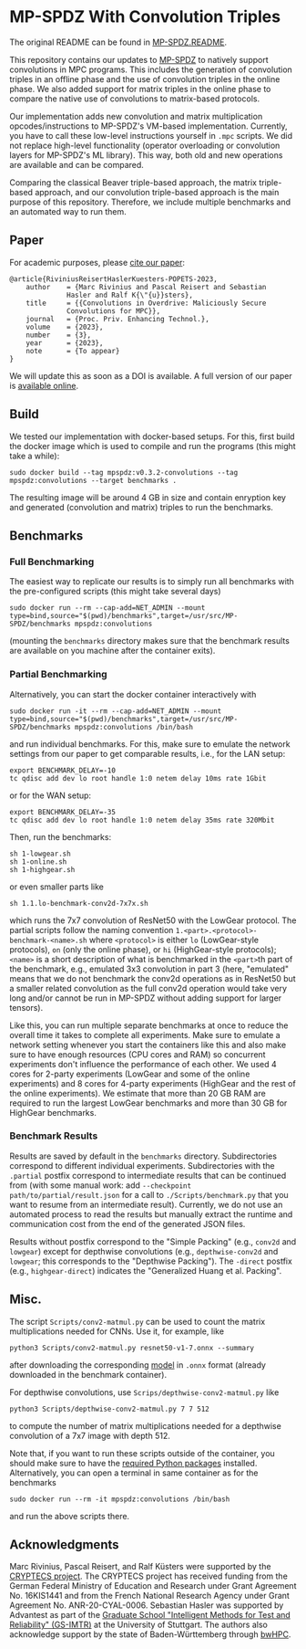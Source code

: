 # MP-SPDZ With Convolution Triples

The original README can be found in [MP-SPDZ.README](MP-SPDZ.README.md).

This repository contains our updates to [MP-SPDZ](https://github.com/data61/MP-SPDZ) to natively support convolutions in MPC programs.
This includes the generation of convolution triples in an offline phase and the use of convolution triples in the online phase.
We also added support for matrix triples in the online phase to compare the native use of convolutions to matrix-based protocols.

Our implementation adds new convolution and matrix multiplication opcodes/instructions to MP-SPDZ's VM-based implementation.
Currently, you have to call these low-level instructions yourself in `.mpc` scripts.
We did not replace high-level functionality (operator overloading or convolution layers for MP-SPDZ's ML library).
This way, both old and new operations are available and can be compared.

Comparing the classical Beaver triple-based approach, the matrix triple-based approach, and our convolution triple-based approach is the main purpose of this repository.
Therefore, we include multiple benchmarks and an automated way to run them.

## Paper

For academic purposes, please [cite our paper](CITATION.bib):

    @article{RiviniusReisertHaslerKuesters-POPETS-2023,
        author    = {Marc Rivinius and Pascal Reisert and Sebastian
                  Hasler and Ralf K{\"{u}}sters},
        title     = {{Convolutions in Overdrive: Maliciously Secure
                  Convolutions for MPC}},
        journal   = {Proc. Priv. Enhancing Technol.},
        volume    = {2023},
        number    = {3},
        year      = {2023},
        note      = {To appear}
    }

We will update this as soon as a DOI is available.
A full version of our paper is [available online](https://eprint.iacr.org/2023/359).

## Build

We tested our implementation with docker-based setups.
For this, first build the docker image which is used to compile and run the programs (this might take a while):

    sudo docker build --tag mpspdz:v0.3.2-convolutions --tag mpspdz:convolutions --target benchmarks .

The resulting image will be around 4 GB in size and contain enryption key and generated (convolution and matrix) triples to run the benchmarks.

## Benchmarks

### Full Benchmarking

The easiest way to replicate our results is to simply run all benchmarks with the pre-configured scripts (this might take several days)

    sudo docker run --rm --cap-add=NET_ADMIN --mount type=bind,source="$(pwd)/benchmarks",target=/usr/src/MP-SPDZ/benchmarks mpspdz:convolutions

(mounting the `benchmarks` directory makes sure that the benchmark results are available on you machine after the container exits).

### Partial Benchmarking

Alternatively, you can start the docker container interactively with

    sudo docker run -it --rm --cap-add=NET_ADMIN --mount type=bind,source="$(pwd)/benchmarks",target=/usr/src/MP-SPDZ/benchmarks mpspdz:convolutions /bin/bash

and run individual benchmarks.
For this, make sure to emulate the network settings from our paper to get comparable results, i.e., for the LAN setup:

    export BENCHMARK_DELAY=-10
    tc qdisc add dev lo root handle 1:0 netem delay 10ms rate 1Gbit

or for the WAN setup:

    export BENCHMARK_DELAY=-35
    tc qdisc add dev lo root handle 1:0 netem delay 35ms rate 320Mbit

Then, run the benchmarks:

    sh 1-lowgear.sh
    sh 1-online.sh
    sh 1-highgear.sh

or even smaller parts like

    sh 1.1.lo-benchmark-conv2d-7x7x.sh

which runs the 7x7 convolution of ResNet50 with the LowGear protocol.
The partial scripts follow the naming convention `1.<part>.<protocol>-benchmark-<name>.sh` where `<protocol>` is either `lo` (LowGear-style protocols), `on` (only the online phase), or `hi` (HighGear-style protocols); `<name>` is a short description of what is benchmarked in the `<part>`th part of the benchmark, e.g., emulated 3x3 convolution in part 3 (here, "emulated" means that we do not benchmark the conv2d operations as in ResNet50 but a smaller related convolution as the full conv2d operation would take very long and/or cannot be run in MP-SPDZ without adding support for larger tensors).

Like this, you can run multiple separate benchmarks at once to reduce the overall time it takes to complete all experiments.
Make sure to emulate a network setting whenever you start the containers like this and also make sure to have enough resources (CPU cores and RAM) so concurrent experiments don't influence the performance of each other.
We used 4 cores for 2-party experiments (LowGear and some of the online experiments) and 8 cores for 4-party experiments (HighGear and the rest of the online experiments).
We estimate that more than 20 GB RAM are required to run the largest LowGear benchmarks and more than 30 GB for HighGear benchmarks.

### Benchmark Results

Results are saved by default in the `benchmarks` directory.
Subdirectories correspond to different individual experiments.
Subdirectories with the `.partial` postfix correspond to intermediate results that can be continued from (with some manual work: add `--checkpoint path/to/partial/result.json` for a call to `./Scripts/benchmark.py` that you want to resume from an intermediate result).
Currently, we do not use an automated process to read the results but manually extract the runtime and communication cost from the end of the generated JSON files.

Results without postfix correspond to the "Simple Packing" (e.g., `conv2d` and `lowgear`) except for depthwise convolutions (e.g., `depthwise-conv2d` and `lowgear`; this corresponds to the "Depthwise Packing").
The `-direct` postfix (e.g., `highgear-direct`) indicates the "Generalized Huang et al. Packing".

## Misc.

The script `Scripts/conv2-matmul.py` can be used to count the matrix multiplications needed for CNNs.
Use it, for example, like

    python3 Scripts/conv2-matmul.py resnet50-v1-7.onnx --summary

after downloading the corresponding [model](https://github.com/onnx/models/blob/main/vision/classification/resnet/model/resnet50-v1-7.onnx) in `.onnx` format (already downloaded in the benchmark container).

For depthwise convolutions, use `Scrips/depthwise-conv2-matmul.py` like

    python3 Scripts/depthwise-conv2-matmul.py 7 7 512

to compute the number of matrix multiplications needed for a depthwise convolution of a 7x7 image with depth 512.

Note that, if you want to run these scripts outside of the container, you should make sure to have the [required Python packages](requirements.txt) installed.
Alternatively, you can open a terminal in same container as for the benchmarks

    sudo docker run --rm -it mpspdz:convolutions /bin/bash

and run the above scripts there.

## Acknowledgments

Marc Rivinius, Pascal Reisert, and Ralf Küsters were supported by the [CRYPTECS project](https://www.cryptecs.eu/).
The CRYPTECS project has received funding from the German Federal Ministry of Education and Research under Grant Agreement No. 16KIS1441 and from the French National Research Agency under Grant Agreement No. ANR-20-CYAL-0006.
Sebastian Hasler was supported by Advantest as part of the [Graduate School "Intelligent Methods for Test and Reliability" (GS-IMTR)](https://www.gs-imtr.uni-stuttgart.de/) at the University of Stuttgart.
The authors also acknowledge support by the state of Baden-Württemberg through [bwHPC](https://www.bwhpc.de/).
